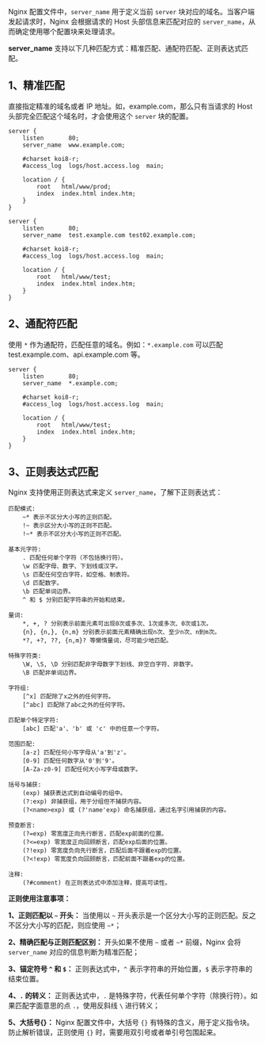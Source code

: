 Nginx 配置文件中，`server_name` 用于定义当前 `server` 块对应的域名。当客户端发起请求时，Nginx 会根据请求的 Host 头部信息来匹配对应的 `server_name`，从而确定使用哪个配置块来处理请求。

**server_name** 支持以下几种匹配方式：精准匹配、通配符匹配、正则表达式匹配。

## 1、精准匹配

直接指定精准的域名或者 IP 地址。如，example.com，那么只有当请求的 Host 头部完全匹配这个域名时，才会使用这个 `server` 块的配置。

```
server {
    listen       80;
    server_name  www.example.com;

    #charset koi8-r;
    #access_log  logs/host.access.log  main;

    location / {
        root   html/www/prod;
        index  index.html index.htm;
    }
}
```

```
server {
    listen       80;
    server_name  test.example.com test02.example.com;

    #charset koi8-r;
    #access_log  logs/host.access.log  main;

    location / {
        root   html/www/test;
        index  index.html index.htm;
    }
}
```

## 2、通配符匹配

使用 `*` 作为通配符，匹配任意的域名。例如：`*.example.com` 可以匹配 test.example.com、api.example.com 等。

```
server {
    listen       80;
    server_name  *.example.com;

    #charset koi8-r;
    #access_log  logs/host.access.log  main;

    location / {
        root   html/www/test;
        index  index.html index.htm;
    }
}
```

## 3、正则表达式匹配

Nginx 支持使用正则表达式来定义 `server_name`，了解下正则表达式：

```
匹配模式:
    ~* 表示不区分大小写的正则匹配。
    !~ 表示区分大小写的正则不匹配。
    !~* 表示不区分大小写的正则不匹配。

基本元字符:
    . 匹配任何单个字符（不包括换行符）。
    \w 匹配字母、数字、下划线或汉字。
    \s 匹配任何空白字符，如空格、制表符。
    \d 匹配数字。
    \b 匹配单词边界。
    ^ 和 $ 分别匹配字符串的开始和结束。

量词:
    *, +, ? 分别表示前面元素可出现0次或多次、1次或多次、0次或1次。
    {n}, {n,}, {n,m} 分别表示前面元素精确出现n次、至少n次、n到m次。
    *?, +?, ??, {n,m}? 等懒惰量词，尽可能少地匹配。

特殊字符类:
    \W, \S, \D 分别匹配非字母数字下划线、非空白字符、非数字。
    \B 匹配非单词边界。

字符组:
    [^x] 匹配除了x之外的任何字符。
    [^abc] 匹配除了abc之外的任何字符。
    
匹配单个特定字符:    
    [abc] 匹配'a'、'b' 或 'c' 中的任意一个字符。
    
范围匹配:    
    [a-z] 匹配任何小写字母从'a'到'z'。
    [0-9] 匹配任何数字从'0'到'9'。
    [A-Za-z0-9] 匹配任何大小写字母或数字。

括号与捕获:
    (exp) 捕获表达式到自动编号的组中。
    (?:exp) 非捕获组，用于分组但不捕获内容。
    (?<name>exp) 或 (?'name'exp) 命名捕获组，通过名字引用捕获的内容。

预查断言:
    (?=exp) 零宽度正向先行断言，匹配exp前面的位置。
    (?<=exp) 零宽度正向回顾断言，匹配exp后面的位置。
    (?!exp) 零宽度负向先行断言，匹配后面不跟着exp的位置。
    (?<!exp) 零宽度负向回顾断言，匹配前面不跟着exp的位置。

注释:
    (?#comment) 在正则表达式中添加注释，提高可读性。
```

**正则使用注意事项：**

**1、正则匹配以 `~` 开头：** 当使用以 `~` 开头表示是一个区分大小写的正则匹配。反之不区分大小写的匹配，则应使用 `~*`；

**2、精确匹配与正则匹配区别：** 开头如果不使用 `~` 或者 `~*` 前缀，Nginx 会将 `server_name` 对应的信息判断为精准匹配；

**3、锚定符号 `^` 和 `$`：** 正则表达式中，`^` 表示字符串的开始位置，`$` 表示字符串的结束位置。

**4、`.` 的转义：** 正则表达式中，`.` 是特殊字符，代表任何单个字符（除换行符）。如果匹配字面意思的点 `.`，使用反斜线 `\` 进行转义；

**5、大括号{}：** Nginx 配置文件中，大括号 `{}` 有特殊的含义，用于定义指令块。防止解析错误，正则使用 `{}` 时，需要用双引号或者单引号包围起来。
